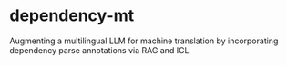 # dependency-mt
Augmenting a multilingual LLM for machine translation by incorporating dependency parse annotations via RAG and ICL
